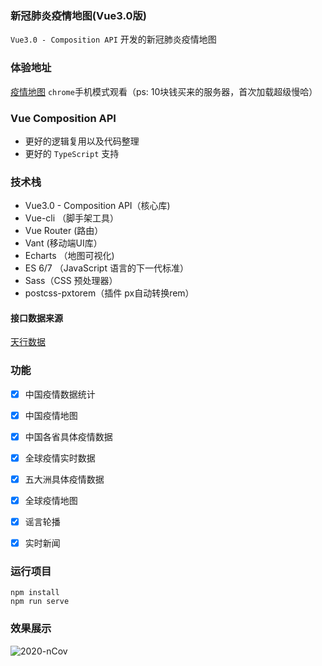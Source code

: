 ### 新冠肺炎疫情地图(Vue3.0版)
`Vue3.0 - Composition API` 开发的新冠肺炎疫情地图

### 体验地址
[疫情地图](http://134.175.177.48/2020-nCov) `chrome`手机模式观看（ps: 10块钱买来的服务器，首次加载超级慢哈）

### Vue Composition API
* 更好的逻辑复用以及代码整理
* 更好的 `TypeScript` 支持

### 技术栈

- Vue3.0 - Composition API（核心库)
- Vue-cli （脚手架工具）
- Vue Router (路由）
- Vant (移动端UI库）
- Echarts （地图可视化)
- ES 6/7 （JavaScript 语言的下一代标准）
- Sass（CSS 预处理器）
- postcss-pxtorem（插件 px自动转换rem）

#### 接口数据来源
[天行数据](https://www.tianapi.com/apiview/169)

### 功能

- [x] 中国疫情数据统计
- [x] 中国疫情地图
- [x] 中国各省具体疫情数据
- [x] 全球疫情实时数据
- [x] 五大洲具体疫情数据
- [x] 全球疫情地图
- [x] 谣言轮播
- [x] 实时新闻


### 运行项目
```
npm install
npm run serve
```
### 效果展示
![2020-nCov](https://user-gold-cdn.xitu.io/2020/3/22/1710098d37dd2dca?w=4320&h=1929&f=png&s=2740268)

